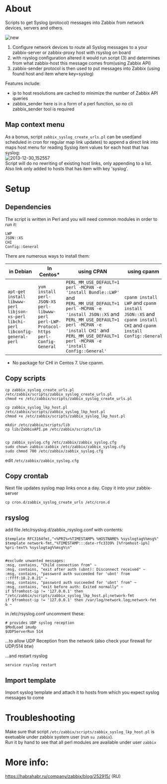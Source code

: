 # About
Scripts to get Syslog (protocol) messages into Zabbix from network devices, servers and others.  


![new](https://cloud.githubusercontent.com/assets/14870891/19680057/da8dcf52-9aac-11e6-915a-cf136577dae3.png)  
1. Configure network devices to route all Syslog messages to a your zabbix-server or zabbix-proxy host with rsyslog on board    
2. with rsyslog configuration altered it would run script (3) and determines from what zabbix-host this message comes from(using Zabbix API)    
4. zabbix-sender protocol is then used to put messages into Zabbix (using found host and item where key=syslog)  


Features include:  
- ip to host resolutions are cached to minimize the number of Zabbix API queries  
- zabbix_sender here is in a form of a perl function, so no cli zabbix_sender tool is required      

## Map context menu  
As a bonus, script `zabbix_syslog_create_urls.pl` can be used(and scheduled in cron for regular map link updates) to append a direct link into maps host menu for reading Syslog item values for each host that has syslog:  
![2013-12-30_152557](https://cloud.githubusercontent.com/assets/14870891/19680048/d248b76c-9aac-11e6-8a95-accd34794563.png)  
Script will do no rewriting of existing host links, only appending to a list. Also link only added to hosts that has item with key 'syslog'.  

# Setup  
## Dependencies  

The script is written in Perl and you will need common modules in order to run it:  
```
LWP
JSON::XS
CHI
Config::General
```
There are numerous ways to install them:  

| in Debian  | In Centos* | using CPAN | using cpanm|  
|------------|-----------|------------|------------|  
|  `apt-get install libwww-perl libjson-xs-perl libchi-perl libconfig-general-perl` | `yum install perl-JSON-XS perl-libwww-perl perl-LWP-Protocol-https perl-Config-General` | `PERL_MM_USE_DEFAULT=1 perl -MCPAN -e 'install Bundle::LWP'` and  `PERL_MM_USE_DEFAULT=1 perl -MCPAN -e 'install JSON::XS` and `PERL_MM_USE_DEFAULT=1 perl -MCPAN -e 'install CHI'` and `PERL_MM_USE_DEFAULT=1 perl -MCPAN -e 'install Config::General'` | `cpanm install LWP` and `cpanm install JSON::XS` and `cpanm install CHI` and `cpanm install Config::General`|  
* No package for CHI in Centos 7. Use cpanm.  

## Copy scripts  
```
cp zabbix_syslog_create_urls.pl /etc/zabbix/scripts/zabbix_syslog_create_urls.pl
chmod +x /etc/zabbix/scripts/zabbix_syslog_create_urls.pl

cp zabbix_syslog_lkp_host.pl /etc/zabbix/scripts/zabbix_syslog_lkp_host.pl
chmod +x /etc/zabbix/scripts/zabbix_syslog_lkp_host.pl

mkdir /etc/zabbix/scripts/lib
cp lib/ZabbixAPI.pm /etc/zabbix/scripts/lib


cp zabbix_syslog.cfg /etc/zabbix/zabbix_syslog.cfg
sudo chown zabbix:zabbix /etc/zabbix/zabbix_syslog.cfg
sudo chmod 700 /etc/zabbix/zabbix_syslog.cfg
```
edit `/etc/zabbix/zabbix_syslog.cfg`  

## Copy crontab
Next file updates syslog map links once a day. Copy it into your zabbix-server  
```
cp cron.d/zabbix_syslog_create_urls /etc/cron.d
```

## rsyslog
add file /etc/rsyslog.d/zabbix_rsyslog.conf with contents:  
```
$template RFC3164fmt,"<%PRI%>%TIMESTAMP% %HOSTNAME% %syslogtag%%msg%"
$template network-fmt,"%TIMESTAMP:::date-rfc3339% [%fromhost-ip%] %pri-text% %syslogtag%%msg%\n"


#exclude unwanted messages:
:msg, contains, "Child connection from" ~
:msg, contains, "exit after auth (ubnt): Disconnect received" ~
:msg, contains, "password auth succeeded for 'ubnt' from ::ffff:10.2.0.21" ~
:msg, contains, "password auth succeeded for 'ubnt' from" ~
:msg, contains, "exit before auth: Exited normally" ~
if $fromhost-ip != '127.0.0.1' then ^/etc/zabbix/scripts/zabbix_syslog_lkp_host.pl;network-fmt       
if $fromhost-ip != '127.0.0.1' then /var/log/network.log;network-fmt
& ~
```
in /etc/rsyslog.conf uncomment these:  
```
# provides UDP syslog reception
$ModLoad imudp
$UDPServerRun 514
```  
...to allow UDP Reception from the network (also check your firewall for UDP/514 btw)  

...and restart rsyslog  
```
service rsyslog restart 
```

## Import template
Import syslog template and attach it to hosts from which you expect syslog messages to come  
# Troubleshooting
Make sure that script `/etc/zabbix/scripts/zabbix_syslog_lkp_host.pl` is exetuable under zabbix system user (run `su zabbix`).  
Run it by hand to see that all perl modules are available under user `zabbix`  
# More info:  
https://habrahabr.ru/company/zabbix/blog/252915/  (RU)
